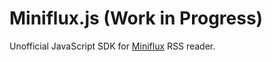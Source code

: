 
# Miniflux.js (Work in Progress)
Unofficial JavaScript SDK for [Miniflux](https://miniflux.app) RSS reader.